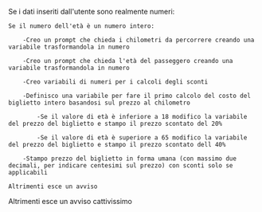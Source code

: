 <!-- CALCOLO DEL PREZZO DEL BIGLIETTO DEL TRENO -->

<!-- Il programma dovrà chiedere all'utente il numero di chilometri che vuole percorrere e l'età del passeggero.
Sulla base di queste informazioni dovrà calcolare il prezzo totale del viaggio, secondo queste regole:
il prezzo del biglietto è definito in base ai km (0.21 € al km)
va applicato uno sconto del 20% per i minorenni
va applicato uno sconto del 40% per gli over 65.
L'output del prezzo finale va messo fuori in forma umana (con massimo due decimali, per indicare centesimi sul prezzo).
Questo richiederà un minimo di ricerca. -->

Se i dati inseriti dall'utente sono realmente numeri:

    Se il numero dell'età è un numero intero:

        -Creo un prompt che chieda i chilometri da percorrere creando una variabile trasformandola in numero

        -Creo un prompt che chieda l'età del passeggero creando una variabile trasformandola in numero

        -Creo variabili di numeri per i calcoli degli sconti 

        -Definisco una variabile per fare il primo calcolo del costo del biglietto intero basandosi sul prezzo al chilometro

            -Se il valore di età è inferiore a 18 modifico la variabile del prezzo del biglietto e stampo il prezzo scontato del 20%

            -Se il valore di età è superiore a 65 modifico la variabile del prezzo del biglietto e stampo il prezzo scontato dell 40%

        -Stampo prezzo del biglietto in forma umana (con massimo due decimali, per indicare centesimi sul prezzo) con sconti solo se applicabili

    Altrimenti esce un avviso

Altrimenti esce un avviso cattivissimo


<!-- Seconda pubblicazione conseguente all' eliminazione dell repo precedente -->